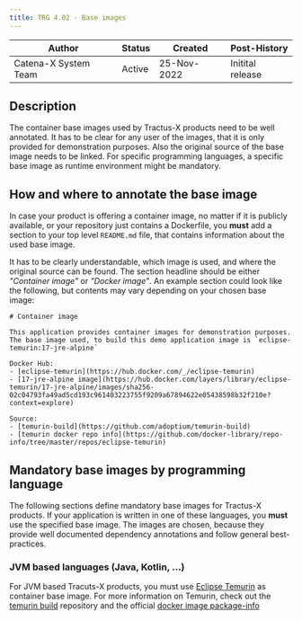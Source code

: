 ```yaml
---
title: TRG 4.02 - Base images
---
```


| Author               | Status | Created     | Post-History                     |
|----------------------|--------|-------------|----------------------------------|
| Catena-X System Team | Active | 25-Nov-2022 | Initital release                 |

## Description

The container base images used by Tractus-X products need to be well annotated.
It has to be clear for any user of the images, that it is only provided for demonstration purposes.
Also the original source of the base image needs to be linked.
For specific programming languages, a specific base image as runtime environment might be mandatory.

## How and where to annotate the base image

In case your product is offering a container image, no matter if it is publicly available, or
your repository just contains a Dockerfile, you __must__ add a section to your top level `README.md` file,
that contains information about the used base image.

It has to be clearly understandable, which image is used, and where the original source can be found.
The section headline should be either _"Container image"_ or _"Docker image"_.
An example section could look like the following, but contents may vary depending on your chosen base image:

```
# Container image

This application provides container images for demonstration purposes.
The base image used, to build this demo application image is `eclipse-temurin:17-jre-alpine`

Docker Hub:
- [eclipse-temurin](https://hub.docker.com/_/eclipse-temurin)
- [17-jre-alpine image](https://hub.docker.com/layers/library/eclipse-temurin/17-jre-alpine/images/sha256-02c04793fa49ad5cd193c961403223755f9209a67894622e05438598b32f210e?context=explore)

Source: 
- [temurin-build](https://github.com/adoptium/temurin-build)
- [temurin docker repo info](https://github.com/docker-library/repo-info/tree/master/repos/eclipse-temurin)
```

## Mandatory base images by programming language

The following sections define mandatory base images for Tractus-X products.
If your application is written in one of these languages, you __must__ use the specified
base image. The images are chosen, because they provide well documented 
dependency annotations and follow general best-practices. 

### JVM based languages (Java, Kotlin, ...)

For JVM based Tracuts-X products, you must use [Eclipse Temurin](https://hub.docker.com/_/eclipse-temurin) as container base image.
For more information on Temurin, check out the [temurin build](https://github.com/adoptium/temurin-build) repository and 
the official [docker image package-info](https://github.com/docker-library/repo-info/tree/master/repos/eclipse-temurin)
